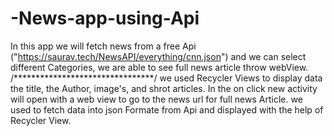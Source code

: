 # -News-app-using-Api
In this app we will fetch news from a free Api ("https://saurav.tech/NewsAPI/everything/cnn.json") and we can select different Categories, we are able to see full news article throw webView.
/********************************/
we used Recycler Views to display data the title, the Author, image's, and shrot articles.
In the on click new activity will open with a web view to go to the news url for full news Article.
we used to fetch data into json Formate from Api and displayed with the help of Recycler View.
